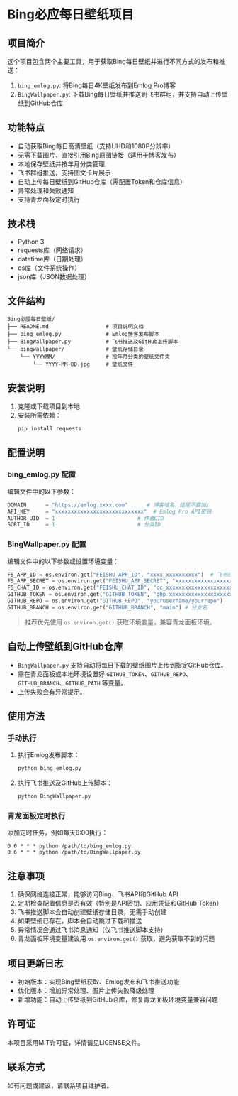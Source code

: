 # Bing必应每日壁纸项目

## 项目简介
这个项目包含两个主要工具，用于获取Bing每日壁纸并进行不同方式的发布和推送：
1. `bing_emlog.py`: 将Bing每日4K壁纸发布到Emlog Pro博客
2. `BingWallpaper.py`: 下载Bing每日壁纸并推送到飞书群组，并支持自动上传壁纸到GitHub仓库

## 功能特点
- 自动获取Bing每日高清壁纸（支持UHD和1080P分辨率）
- 无需下载图片，直接引用Bing原图链接（适用于博客发布）
- 本地保存壁纸并按年月分类管理
- 飞书群组推送，支持图文卡片展示
- 自动上传每日壁纸到GitHub仓库（需配置Token和仓库信息）
- 异常处理和失败通知
- 支持青龙面板定时执行

## 技术栈
- Python 3
- requests库（网络请求）
- datetime库（日期处理）
- os库（文件系统操作）
- json库（JSON数据处理）

## 文件结构
```
Bing必应每日壁纸/
├── README.md                  # 项目说明文档
├── bing_emlog.py              # Emlog博客发布脚本
├── BingWallpaper.py           # 飞书推送及GitHub上传脚本
└── bingwallpaper/             # 壁纸存储目录
    └── YYYYMM/                # 按年月分类的壁纸文件夹
        └── YYYY-MM-DD.jpg     # 壁纸文件
```

## 安装说明
1. 克隆或下载项目到本地
2. 安装所需依赖：
   ```bash
   pip install requests
   ```

## 配置说明
### bing_emlog.py 配置
编辑文件中的以下参数：
```python
DOMAIN      = "https://emlog.xxxx.com"      # 博客域名，结尾不要加/
API_KEY     = "xxxxxxxxxxxxxxxxxxxxxxxxxxxx"  # Emlog Pro API密钥
AUTHOR_UID  = 1                          # 作者UID
SORT_ID     = 1                          # 分类ID
```

### BingWallpaper.py 配置
编辑文件中的以下参数或设置环境变量：
```python
FS_APP_ID = os.environ.get("FEISHU_APP_ID", "xxxx_xxxxxxxxxx")  # 飞书应用ID
FS_APP_SECRET = os.environ.get("FEISHU_APP_SECRET", "xxxxxxxxxxxxxxxxxxxxxx")  # 飞书应用密钥
FS_CHAT_ID = os.environ.get("FEISHU_CHAT_ID", "oc_xxxxxxxxxxxxxxxxxxxxx")  # 飞书群组ID
GITHUB_TOKEN = os.environ.get("GITHUB_TOKEN", "ghp_xxxxxxxxxxxxxxxxxxxxx")  # GitHub访问Token
GITHUB_REPO = os.environ.get("GITHUB_REPO", "yourusername/yourrepo")    # GitHub仓库名
GITHUB_BRANCH = os.environ.get("GITHUB_BRANCH", "main") # 分支名
```
> 推荐优先使用 `os.environ.get()` 获取环境变量，兼容青龙面板环境。

## 自动上传壁纸到GitHub仓库
- `BingWallpaper.py` 支持自动将每日下载的壁纸图片上传到指定GitHub仓库。
- 需在青龙面板或本地环境设置好 `GITHUB_TOKEN`、`GITHUB_REPO`、`GITHUB_BRANCH`、`GITHUB_PATH` 等变量。
- 上传失败会有异常提示。

## 使用方法
### 手动执行
1. 执行Emlog发布脚本：
   ```bash
   python bing_emlog.py
   ```
2. 执行飞书推送及GitHub上传脚本：
   ```bash
   python BingWallpaper.py
   ```

### 青龙面板定时执行
添加定时任务，例如每天6:00执行：
```
0 6 * * * python /path/to/bing_emlog.py
0 6 * * * python /path/to/BingWallpaper.py
```

## 注意事项
1. 确保网络连接正常，能够访问Bing、飞书API和GitHub API
2. 定期检查配置信息是否有效（特别是API密钥、应用凭证和GitHub Token）
3. 飞书推送脚本会自动创建壁纸存储目录，无需手动创建
4. 如果壁纸已存在，脚本会自动跳过下载和推送
5. 异常情况会通过飞书消息通知（仅飞书推送脚本支持）
6. 青龙面板环境变量建议用 `os.environ.get()` 获取，避免获取不到的问题

## 项目更新日志
- 初始版本：实现Bing壁纸获取、Emlog发布和飞书推送功能
- 优化版本：增加异常处理、图片上传失败降级处理
- 新增功能：自动上传壁纸到GitHub仓库，修复青龙面板环境变量兼容问题

## 许可证
本项目采用MIT许可证，详情请见LICENSE文件。

## 联系方式
如有问题或建议，请联系项目维护者。

